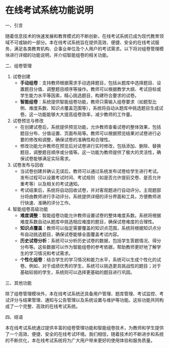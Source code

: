 # **在线考试系统功能说明**

一、引言

随着信息技术的快速发展和教育模式的不断创新，在线考试系统已成为现代教育领域不可或缺的一部分。本在线考试系统旨在提供高效、便捷、安全的在线考试服务，满足各类教育机构、企事业单位及个人用户的考试需求。以下将对组卷管理模块进行详细的功能说明，并介绍智能组卷的相关功能。

二、组卷管理

1. 试卷创建
   - **手动组卷**：支持教师根据需求手动选择题目，包括从题库中选择题目、设置题目分值、调整题目顺序等操作。教师可以根据教学大纲、考试目标或学生能力水平等因素，精心挑选题目，构建符合要求的试卷。
   - **智能组卷**：系统提供智能组卷功能，教师只需输入组卷要求（如题型比例、难度系数、知识点覆盖范围等），系统将自动从题库中挑选题目生成试卷。这一功能能够大大提高组卷效率，减少教师的工作量。
2. 试卷预览与修改
   - 在创建试卷后，系统提供预览功能，允许教师查看试卷的整体效果，包括题目分布、分值设置、页面布局等。教师可以根据预览结果对试卷进行必要的修改和调整，确保试卷的准确性和合理性。
   - 修改功能允许教师在预览后对试卷进行实时修改，包括添加、删除、替换题目，调整题目顺序或分值等。这一功能为教师提供了极大的灵活性，确保试卷能够满足实际需求。
3. 试卷发布与回收
   - 当试卷创建并确认无误后，教师可以通过系统发布试卷给学生进行考试。发布过程可以设置考试时间、考试规则（如是否允许提前交卷、是否允许重考等）以及相关的考试通知。
   - 考试结束后，系统将自动回收试卷，并对客观题进行自动评分。主观题部分将由教师进行手动评分。系统提供详细的评分界面和工具，方便教师进行快速、准确的评分工作。
4. 智能组卷高级功能
   - **难度调整**：智能组卷功能允许教师设置试卷的整体难度系数。系统将根据难度系数自动从题库中挑选相应难度的题目，确保试卷难度的合理性。
   - **知识点覆盖**：教师可以指定需要覆盖的知识点范围，系统将根据知识点分布自动挑选题目，确保试卷能够全面覆盖考试内容。
   - **历史试卷分析**：系统可以分析历史试卷的数据，包括学生答题情况、得分分布等。这些数据可以作为智能组卷的参考依据，帮助教师更好地了解学生的学习情况和考试需求。
   - **个性化组卷**：结合学生的学习情况和能力水平，系统可以生成个性化的试卷。例如，对于成绩优秀的学生，系统可以挑选更具挑战性的题目；对于基础较弱的学生，系统则可以选择更基础的题目进行巩固。

三、其他功能

除了组卷管理模块外，本在线考试系统还具备用户管理、题库管理、考试监控、考试评分与结果管理、通知与公告管理以及系统设置与维护等功能。这些功能共同构成了一个完整、高效的在线考试系统。

四、结语

本在线考试系统通过提供丰富的组卷管理功能和智能组卷技术，为教师和学生提供了一个高效、便捷、安全的在线考试环境。我们相信，随着技术的不断进步和系统的不断优化，本在线考试系统将为广大用户带来更好的使用体验和服务质量。